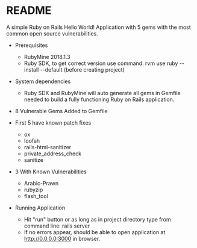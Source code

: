 # README

A simple Ruby on Rails Hello World! Application with 5 gems with the most common open 
source vulnerabilities.

* Prerequisites
    - RubyMine 2018.1.3
    - Ruby SDK, to get correct version use command:
        rvm use ruby --install --default (before creating project)

* System dependencies
    - Ruby SDK and RubyMine will auto generate all gems in Gemfile needed to build a fully functioning Ruby on Rails application.
    
* 8 Vulnerable Gems Added to Gemfile
* First 5 have known patch fixes
    - ox
    - loofah
    - rails-html-sanitizer
    - private_address_check
    - sanitize
* 3 With Known Vulnerabilities
    - Arabic-Prawn
    - rubyzip
    - flash_tool
    

* Running Application
    - Hit "run" button or as long as in project directory type from command line: rails server
    - If no errors appear, should be able to open application at http://0.0.0.0:3000 in browser.




